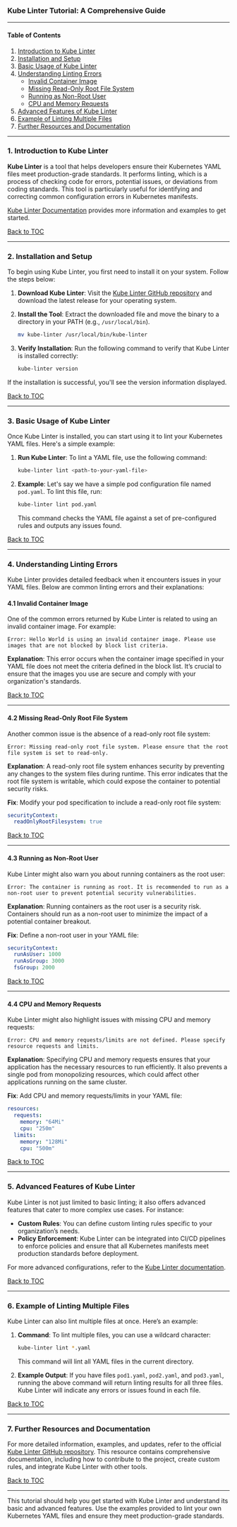 ### Kube Linter Tutorial: A Comprehensive Guide

---

#### Table of Contents
1. [Introduction to Kube Linter](#introduction)
2. [Installation and Setup](#installation)
3. [Basic Usage of Kube Linter](#basic-usage)
4. [Understanding Linting Errors](#linting-errors)
    - [Invalid Container Image](#invalid-container-image)
    - [Missing Read-Only Root File System](#missing-readonly-root)
    - [Running as Non-Root User](#non-root-user)
    - [CPU and Memory Requests](#cpu-memory-requests)
5. [Advanced Features of Kube Linter](#advanced-features)
6. [Example of Linting Multiple Files](#linting-multiple-files)
7. [Further Resources and Documentation](#resources)

---

### 1. Introduction to Kube Linter <a name="introduction"></a>

**Kube Linter** is a tool that helps developers ensure their Kubernetes YAML files meet production-grade standards. It performs linting, which is a process of checking code for errors, potential issues, or deviations from coding standards. This tool is particularly useful for identifying and correcting common configuration errors in Kubernetes manifests.

[Kube Linter Documentation](https://github.com/stackrox/kube-linter) provides more information and examples to get started.

[Back to TOC](#table-of-contents)

---

### 2. Installation and Setup <a name="installation"></a>

To begin using Kube Linter, you first need to install it on your system. Follow the steps below:

1. **Download Kube Linter**: Visit the [Kube Linter GitHub repository](https://github.com/stackrox/kube-linter) and download the latest release for your operating system.
2. **Install the Tool**: Extract the downloaded file and move the binary to a directory in your PATH (e.g., `/usr/local/bin`).

   ```bash
   mv kube-linter /usr/local/bin/kube-linter
   ```

3. **Verify Installation**: Run the following command to verify that Kube Linter is installed correctly:

   ```bash
   kube-linter version
   ```

If the installation is successful, you'll see the version information displayed.

[Back to TOC](#table-of-contents)

---

### 3. Basic Usage of Kube Linter <a name="basic-usage"></a>

Once Kube Linter is installed, you can start using it to lint your Kubernetes YAML files. Here's a simple example:

1. **Run Kube Linter**: To lint a YAML file, use the following command:

   ```bash
   kube-linter lint <path-to-your-yaml-file>
   ```

2. **Example**: Let's say we have a simple pod configuration file named `pod.yaml`. To lint this file, run:

   ```bash
   kube-linter lint pod.yaml
   ```

   This command checks the YAML file against a set of pre-configured rules and outputs any issues found.

[Back to TOC](#table-of-contents)

---

### 4. Understanding Linting Errors <a name="linting-errors"></a>

Kube Linter provides detailed feedback when it encounters issues in your YAML files. Below are common linting errors and their explanations:

#### 4.1 Invalid Container Image <a name="invalid-container-image"></a>

One of the common errors returned by Kube Linter is related to using an invalid container image. For example:

```plaintext
Error: Hello World is using an invalid container image. Please use images that are not blocked by block list criteria.
```

**Explanation**: This error occurs when the container image specified in your YAML file does not meet the criteria defined in the block list. It’s crucial to ensure that the images you use are secure and comply with your organization's standards.

[Back to TOC](#table-of-contents)

---

#### 4.2 Missing Read-Only Root File System <a name="missing-readonly-root"></a>

Another common issue is the absence of a read-only root file system:

```plaintext
Error: Missing read-only root file system. Please ensure that the root file system is set to read-only.
```

**Explanation**: A read-only root file system enhances security by preventing any changes to the system files during runtime. This error indicates that the root file system is writable, which could expose the container to potential security risks.

**Fix**: Modify your pod specification to include a read-only root file system:

```yaml
securityContext:
  readOnlyRootFilesystem: true
```

[Back to TOC](#table-of-contents)

---

#### 4.3 Running as Non-Root User <a name="non-root-user"></a>

Kube Linter might also warn you about running containers as the root user:

```plaintext
Error: The container is running as root. It is recommended to run as a non-root user to prevent potential security vulnerabilities.
```

**Explanation**: Running containers as the root user is a security risk. Containers should run as a non-root user to minimize the impact of a potential container breakout.

**Fix**: Define a non-root user in your YAML file:

```yaml
securityContext:
  runAsUser: 1000
  runAsGroup: 3000
  fsGroup: 2000
```

[Back to TOC](#table-of-contents)

---

#### 4.4 CPU and Memory Requests <a name="cpu-memory-requests"></a>

Kube Linter might also highlight issues with missing CPU and memory requests:

```plaintext
Error: CPU and memory requests/limits are not defined. Please specify resource requests and limits.
```

**Explanation**: Specifying CPU and memory requests ensures that your application has the necessary resources to run efficiently. It also prevents a single pod from monopolizing resources, which could affect other applications running on the same cluster.

**Fix**: Add CPU and memory requests/limits in your YAML file:

```yaml
resources:
  requests:
    memory: "64Mi"
    cpu: "250m"
  limits:
    memory: "128Mi"
    cpu: "500m"
```

[Back to TOC](#table-of-contents)

---

### 5. Advanced Features of Kube Linter <a name="advanced-features"></a>

Kube Linter is not just limited to basic linting; it also offers advanced features that cater to more complex use cases. For instance:

- **Custom Rules**: You can define custom linting rules specific to your organization’s needs.
- **Policy Enforcement**: Kube Linter can be integrated into CI/CD pipelines to enforce policies and ensure that all Kubernetes manifests meet production standards before deployment.

For more advanced configurations, refer to the [Kube Linter documentation](https://github.com/stackrox/kube-linter).

[Back to TOC](#table-of-contents)

---

### 6. Example of Linting Multiple Files <a name="linting-multiple-files"></a>

Kube Linter can also lint multiple files at once. Here’s an example:

1. **Command**: To lint multiple files, you can use a wildcard character:

   ```bash
   kube-linter lint *.yaml
   ```

   This command will lint all YAML files in the current directory.

2. **Example Output**: If you have files `pod1.yaml`, `pod2.yaml`, and `pod3.yaml`, running the above command will return linting results for all three files. Kube Linter will indicate any errors or issues found in each file.

[Back to TOC](#table-of-contents)

---

### 7. Further Resources and Documentation <a name="resources"></a>

For more detailed information, examples, and updates, refer to the official [Kube Linter GitHub repository](https://github.com/stackrox/kube-linter). This resource contains comprehensive documentation, including how to contribute to the project, create custom rules, and integrate Kube Linter with other tools.

[Back to TOC](#table-of-contents)

---

This tutorial should help you get started with Kube Linter and understand its basic and advanced features. Use the examples provided to lint your own Kubernetes YAML files and ensure they meet production-grade standards.
